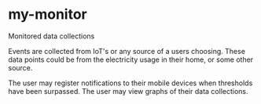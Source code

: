 # my-monitor
Monitored data collections

Events are collected from IoT's or any source of a users choosing.
These data points could be from the electricity usage in their home, or some other source.

The user may register notifications to their mobile devices when thresholds have been surpassed.
The user may view graphs of their data collections.

